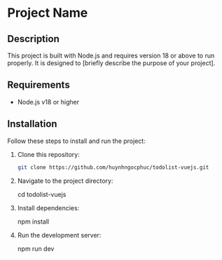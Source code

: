 # Project Name

## Description
This project is built with Node.js and requires version 18 or above to run properly. It is designed to [briefly describe the purpose of your project].

## Requirements
- Node.js v18 or higher

## Installation
Follow these steps to install and run the project:

1. Clone this repository:
   ```bash
   git clone https://github.com/huynhngocphuc/todolist-vuejs.git

2. Navigate to the project directory:

    cd todolist-vuejs

3. Install dependencies: 

    npm install

4. Run the development server:

    npm run dev
